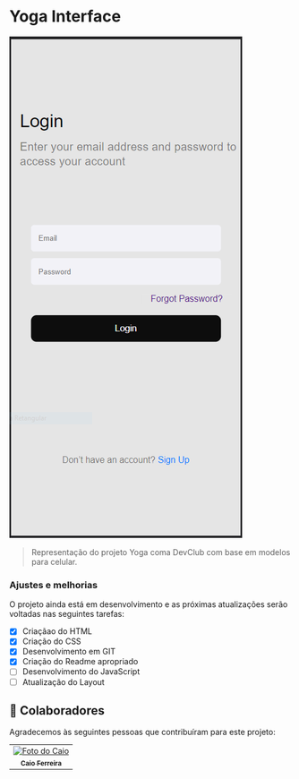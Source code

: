 # Yoga Interface


<img src="./assets/Capturar.PNG" alt="exemplo imagem">

> Representação do projeto Yoga coma DevClub com base em modelos para celular.

### Ajustes e melhorias

O projeto ainda está em desenvolvimento e as próximas atualizações serão voltadas nas seguintes tarefas:

- [x] Criaçãao do HTML
- [x] Criação do CSS
- [x] Desenvolvimento em GIT
- [x] Criação do Readme apropriado
- [ ] Desenvolvimento do JavaScript
- [ ] Atualização do Layout

## 🤝 Colaboradores

Agradecemos às seguintes pessoas que contribuíram para este projeto:

<table>
  <tr>
    <td align="center">
      <a href="#">
        <img src="https://avatars3.githubusercontent.com/u/31936044" width="100px;" alt="Foto do Caio"/><br>
        <sub>
          <b>Caio Ferreira</b>
        </sub>
      </a>
    </td>
  </tr>
</table>

